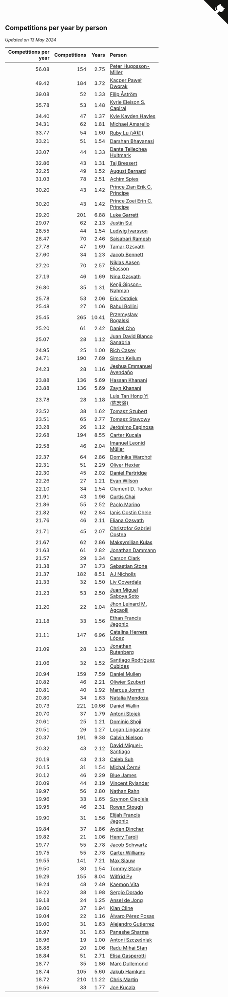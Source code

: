 ## Competitions per year by person

*Updated on 13 May 2024*

| Competitions per year | Competitions | Years | Person |
| ---: | ---: | ---: | :--- |
| 56.08 | 154 | 2.75 | [Peter Hugosson-Miller](https://www.worldcubeassociation.org/persons/2021HUGO01) |
| 49.42 | 184 | 3.72 | [Kacper Paweł Dworak](https://www.worldcubeassociation.org/persons/2020DWOR01) |
| 39.08 | 52 | 1.33 | [Filip Åström](https://www.worldcubeassociation.org/persons/2023ASTR01) |
| 35.78 | 53 | 1.48 | [Kyrie Eleison S. Capiral](https://www.worldcubeassociation.org/persons/2022CAPI02) |
| 34.40 | 47 | 1.37 | [Kyle Kayden Hayles](https://www.worldcubeassociation.org/persons/2022HAYL02) |
| 34.31 | 62 | 1.81 | [Michael Amarello](https://www.worldcubeassociation.org/persons/2022AMAR09) |
| 33.77 | 54 | 1.60 | [Ruby Lu (卢红)](https://www.worldcubeassociation.org/persons/2022LURU01) |
| 33.21 | 51 | 1.54 | [Darshan Bhavanasi](https://www.worldcubeassociation.org/persons/2022BHAV01) |
| 33.07 | 44 | 1.33 | [Dante Tellechea Hultmark](https://www.worldcubeassociation.org/persons/2023HULT01) |
| 32.86 | 43 | 1.31 | [Taj Bressert](https://www.worldcubeassociation.org/persons/2023BRES01) |
| 32.25 | 49 | 1.52 | [August Barnard](https://www.worldcubeassociation.org/persons/2022BARN21) |
| 31.03 | 78 | 2.51 | [Achim Spies](https://www.worldcubeassociation.org/persons/2021SPIE01) |
| 30.20 | 43 | 1.42 | [Prince Zian Erik C. Principe](https://www.worldcubeassociation.org/persons/2022PRIN08) |
| 30.20 | 43 | 1.42 | [Prince Zoei Erin C. Principe](https://www.worldcubeassociation.org/persons/2022PRIN09) |
| 29.20 | 201 | 6.88 | [Luke Garrett](https://www.worldcubeassociation.org/persons/2017GARR05) |
| 29.07 | 62 | 2.13 | [Justin Sui](https://www.worldcubeassociation.org/persons/2022SUIJ01) |
| 28.55 | 44 | 1.54 | [Ludwig Ivarsson](https://www.worldcubeassociation.org/persons/2022IVAR01) |
| 28.47 | 70 | 2.46 | [Saisabari Ramesh](https://www.worldcubeassociation.org/persons/2021RAME01) |
| 27.78 | 47 | 1.69 | [Tamar Ozsvath](https://www.worldcubeassociation.org/persons/2022OZSV04) |
| 27.60 | 34 | 1.23 | [Jacob Bennett](https://www.worldcubeassociation.org/persons/2023BENN04) |
| 27.20 | 70 | 2.57 | [Niklas Aasen Eliasson](https://www.worldcubeassociation.org/persons/2021ELIA01) |
| 27.19 | 46 | 1.69 | [Nina Ozsvath](https://www.worldcubeassociation.org/persons/2022OZSV03) |
| 26.80 | 35 | 1.31 | [Kenji Gipson-Nahman](https://www.worldcubeassociation.org/persons/2023GIPS01) |
| 25.78 | 53 | 2.06 | [Eric Ostdiek](https://www.worldcubeassociation.org/persons/2022OSTD01) |
| 25.48 | 27 | 1.06 | [Rahul Bollini](https://www.worldcubeassociation.org/persons/2023BOLL01) |
| 25.45 | 265 | 10.41 | [Przemysław Rogalski](https://www.worldcubeassociation.org/persons/2013ROGA02) |
| 25.20 | 61 | 2.42 | [Daniel Cho](https://www.worldcubeassociation.org/persons/2021CHOD01) |
| 25.07 | 28 | 1.12 | [Juan David Blanco Sanabria](https://www.worldcubeassociation.org/persons/2023SANA04) |
| 24.95 | 25 | 1.00 | [Rich Casey](https://www.worldcubeassociation.org/persons/2023CASE06) |
| 24.71 | 190 | 7.69 | [Simon Kellum](https://www.worldcubeassociation.org/persons/2016KELL12) |
| 24.23 | 28 | 1.16 | [Jeshua Emmanuel Avendaño](https://www.worldcubeassociation.org/persons/2023AVEN01) |
| 23.88 | 136 | 5.69 | [Hassan Khanani](https://www.worldcubeassociation.org/persons/2018KHAN26) |
| 23.88 | 136 | 5.69 | [Zayn Khanani](https://www.worldcubeassociation.org/persons/2018KHAN28) |
| 23.78 | 28 | 1.18 | [Luis Tan Hong Yi (陈宏溢)](https://www.worldcubeassociation.org/persons/2023YILU01) |
| 23.52 | 38 | 1.62 | [Tomasz Szubert](https://www.worldcubeassociation.org/persons/2022SZUB02) |
| 23.51 | 65 | 2.77 | [Tomasz Stawowy](https://www.worldcubeassociation.org/persons/2021STAW01) |
| 23.28 | 26 | 1.12 | [Jerónimo Espinosa](https://www.worldcubeassociation.org/persons/2023ESPI07) |
| 22.68 | 194 | 8.55 | [Carter Kucala](https://www.worldcubeassociation.org/persons/2015KUCA01) |
| 22.58 | 46 | 2.04 | [Imanuel Leonid Müller](https://www.worldcubeassociation.org/persons/2022MULL02) |
| 22.37 | 64 | 2.86 | [Dominika Warchoł](https://www.worldcubeassociation.org/persons/2021WARC01) |
| 22.31 | 51 | 2.29 | [Oliver Hexter](https://www.worldcubeassociation.org/persons/2022HEXT01) |
| 22.30 | 45 | 2.02 | [Daniel Partridge](https://www.worldcubeassociation.org/persons/2022PART02) |
| 22.26 | 27 | 1.21 | [Evan Wilson](https://www.worldcubeassociation.org/persons/2023WILS11) |
| 22.10 | 34 | 1.54 | [Clement D. Tucker](https://www.worldcubeassociation.org/persons/2022TUCK09) |
| 21.91 | 43 | 1.96 | [Curtis Chai](https://www.worldcubeassociation.org/persons/2022CHAI02) |
| 21.86 | 55 | 2.52 | [Paolo Marino](https://www.worldcubeassociation.org/persons/2021MARI04) |
| 21.82 | 62 | 2.84 | [Ianis Costin Chele](https://www.worldcubeassociation.org/persons/2021CHEL01) |
| 21.76 | 46 | 2.11 | [Eliana Ozsvath](https://www.worldcubeassociation.org/persons/2022OZSV01) |
| 21.71 | 45 | 2.07 | [Christofor Gabriel Costea](https://www.worldcubeassociation.org/persons/2022COST03) |
| 21.67 | 62 | 2.86 | [Maksymilian Kulas](https://www.worldcubeassociation.org/persons/2021KULA02) |
| 21.63 | 61 | 2.82 | [Jonathan Dammann](https://www.worldcubeassociation.org/persons/2021DAMM01) |
| 21.57 | 29 | 1.34 | [Carson Clark](https://www.worldcubeassociation.org/persons/2023CLAR02) |
| 21.38 | 37 | 1.73 | [Sebastian Stone](https://www.worldcubeassociation.org/persons/2022STON09) |
| 21.37 | 182 | 8.51 | [AJ Nicholls](https://www.worldcubeassociation.org/persons/2015NICH04) |
| 21.33 | 32 | 1.50 | [Liv Coverdale](https://www.worldcubeassociation.org/persons/2022COVE02) |
| 21.23 | 53 | 2.50 | [Juan Miguel Saboya Soto](https://www.worldcubeassociation.org/persons/2021SOTO01) |
| 21.20 | 22 | 1.04 | [Jhon Leinard M. Agcaoili](https://www.worldcubeassociation.org/persons/2023AGCA01) |
| 21.18 | 33 | 1.56 | [Ethan Francis Jagonio](https://www.worldcubeassociation.org/persons/2022JAGO03) |
| 21.11 | 147 | 6.96 | [Catalina Herrera López](https://www.worldcubeassociation.org/persons/2017LOPE31) |
| 21.09 | 28 | 1.33 | [Jonathan Rutenberg](https://www.worldcubeassociation.org/persons/2023RUTE01) |
| 21.06 | 32 | 1.52 | [Santiago Rodríguez Cubides](https://www.worldcubeassociation.org/persons/2022CUBI01) |
| 20.94 | 159 | 7.59 | [Daniel Mullen](https://www.worldcubeassociation.org/persons/2016MULL04) |
| 20.82 | 46 | 2.21 | [Oliwier Szubert](https://www.worldcubeassociation.org/persons/2022SZUB01) |
| 20.81 | 40 | 1.92 | [Marcus Jormin](https://www.worldcubeassociation.org/persons/2022JORM01) |
| 20.80 | 34 | 1.63 | [Natalia Mendoza](https://www.worldcubeassociation.org/persons/2022MEND24) |
| 20.73 | 221 | 10.66 | [Daniel Wallin](https://www.worldcubeassociation.org/persons/2013WALL03) |
| 20.70 | 37 | 1.79 | [Antoni Stojek](https://www.worldcubeassociation.org/persons/2022STOJ03) |
| 20.61 | 25 | 1.21 | [Dominic Shoji](https://www.worldcubeassociation.org/persons/2023SHOJ01) |
| 20.51 | 26 | 1.27 | [Logan Lingasamy](https://www.worldcubeassociation.org/persons/2023LING02) |
| 20.37 | 191 | 9.38 | [Calvin Nielson](https://www.worldcubeassociation.org/persons/2014NIEL03) |
| 20.32 | 43 | 2.12 | [David Miguel-Santiago](https://www.worldcubeassociation.org/persons/2022MIGU02) |
| 20.19 | 43 | 2.13 | [Caleb Suh](https://www.worldcubeassociation.org/persons/2022SUHC01) |
| 20.15 | 31 | 1.54 | [Michal Černý](https://www.worldcubeassociation.org/persons/2022CERN03) |
| 20.12 | 46 | 2.29 | [Blue James](https://www.worldcubeassociation.org/persons/2022JAME01) |
| 20.09 | 44 | 2.19 | [Vincent Rylander](https://www.worldcubeassociation.org/persons/2022RYLA01) |
| 19.97 | 56 | 2.80 | [Nathan Rahn](https://www.worldcubeassociation.org/persons/2021RAHN01) |
| 19.96 | 33 | 1.65 | [Szymon Ciepiela](https://www.worldcubeassociation.org/persons/2022CIEP01) |
| 19.95 | 46 | 2.31 | [Rowan Stough](https://www.worldcubeassociation.org/persons/2022STOU01) |
| 19.90 | 31 | 1.56 | [Elijah Francis Jagonio](https://www.worldcubeassociation.org/persons/2022JAGO02) |
| 19.84 | 37 | 1.86 | [Ayden Dincher](https://www.worldcubeassociation.org/persons/2022DINC01) |
| 19.82 | 21 | 1.06 | [Henry Taroli](https://www.worldcubeassociation.org/persons/2023TARO01) |
| 19.77 | 55 | 2.78 | [Jacob Schwartz](https://www.worldcubeassociation.org/persons/2021SCHW01) |
| 19.75 | 55 | 2.78 | [Carter Williams](https://www.worldcubeassociation.org/persons/2021WILL06) |
| 19.55 | 141 | 7.21 | [Max Siauw](https://www.worldcubeassociation.org/persons/2017SIAU02) |
| 19.50 | 30 | 1.54 | [Tommy Stady](https://www.worldcubeassociation.org/persons/2022STAD01) |
| 19.29 | 155 | 8.04 | [Wilfrid Py](https://www.worldcubeassociation.org/persons/2016PYWI01) |
| 19.24 | 48 | 2.49 | [Kaemon Vita](https://www.worldcubeassociation.org/persons/2021VITA01) |
| 19.22 | 38 | 1.98 | [Sergio Dorado](https://www.worldcubeassociation.org/persons/2022CORR05) |
| 19.18 | 24 | 1.25 | [Ansel de Jong](https://www.worldcubeassociation.org/persons/2023JONG01) |
| 19.06 | 37 | 1.94 | [Kian Cline](https://www.worldcubeassociation.org/persons/2022CLIN01) |
| 19.04 | 22 | 1.16 | [Álvaro Pérez Posas](https://www.worldcubeassociation.org/persons/2023POSA01) |
| 19.00 | 31 | 1.63 | [Alejandro Gutierrez](https://www.worldcubeassociation.org/persons/2022GUTI09) |
| 18.97 | 31 | 1.63 | [Panashe Sharma](https://www.worldcubeassociation.org/persons/2022SHAR36) |
| 18.96 | 19 | 1.00 | [Antoni Szcześniak](https://www.worldcubeassociation.org/persons/2023SZCZ04) |
| 18.88 | 20 | 1.06 | [Radu Mihai Stan](https://www.worldcubeassociation.org/persons/2023STAN09) |
| 18.84 | 51 | 2.71 | [Elisa Gasperotti](https://www.worldcubeassociation.org/persons/2021GASP01) |
| 18.77 | 35 | 1.86 | [Marc Dullemond](https://www.worldcubeassociation.org/persons/2022DULL01) |
| 18.74 | 105 | 5.60 | [Jakub Hamkało](https://www.worldcubeassociation.org/persons/2018HAMK01) |
| 18.72 | 210 | 11.22 | [Chris Martin](https://www.worldcubeassociation.org/persons/2013MART03) |
| 18.66 | 33 | 1.77 | [Joe Kucala](https://www.worldcubeassociation.org/persons/2022KUCA01) |


<a href="https://github.com/jonatanklosko/wca_statistics" class="github-corner" aria-label="View source on Github"><svg width="80" height="80" viewBox="0 0 250 250" style="fill:#151513; color:#fff; position: absolute; top: 0; border: 0; right: 0;" aria-hidden="true"><path d="M0,0 L115,115 L130,115 L142,142 L250,250 L250,0 Z"></path><path d="M128.3,109.0 C113.8,99.7 119.0,89.6 119.0,89.6 C122.0,82.7 120.5,78.6 120.5,78.6 C119.2,72.0 123.4,76.3 123.4,76.3 C127.3,80.9 125.5,87.3 125.5,87.3 C122.9,97.6 130.6,101.9 134.4,103.2" fill="currentColor" style="transform-origin: 130px 106px;" class="octo-arm"></path><path d="M115.0,115.0 C114.9,115.1 118.7,116.5 119.8,115.4 L133.7,101.6 C136.9,99.2 139.9,98.4 142.2,98.6 C133.8,88.0 127.5,74.4 143.8,58.0 C148.5,53.4 154.0,51.2 159.7,51.0 C160.3,49.4 163.2,43.6 171.4,40.1 C171.4,40.1 176.1,42.5 178.8,56.2 C183.1,58.6 187.2,61.8 190.9,65.4 C194.5,69.0 197.7,73.2 200.1,77.6 C213.8,80.2 216.3,84.9 216.3,84.9 C212.7,93.1 206.9,96.0 205.4,96.6 C205.1,102.4 203.0,107.8 198.3,112.5 C181.9,128.9 168.3,122.5 157.7,114.1 C157.9,116.9 156.7,120.9 152.7,124.9 L141.0,136.5 C139.8,137.7 141.6,141.9 141.8,141.8 Z" fill="currentColor" class="octo-body"></path></svg></a><style>.github-corner:hover .octo-arm{animation:octocat-wave 560ms ease-in-out}@keyframes octocat-wave{0%,100%{transform:rotate(0)}20%,60%{transform:rotate(-25deg)}40%,80%{transform:rotate(10deg)}}@media (max-width:500px){.github-corner:hover .octo-arm{animation:none}.github-corner .octo-arm{animation:octocat-wave 560ms ease-in-out}}</style>
